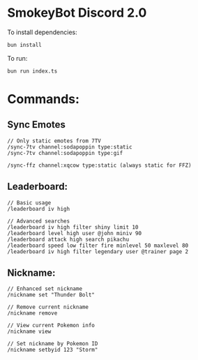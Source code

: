 # SmokeyBot Discord 2.0

To install dependencies:

```bash
bun install
```

To run:

```bash
bun run index.ts
```

# Commands:

## Sync Emotes
```
// Only static emotes from 7TV
/sync-7tv channel:sodapoppin type:static
/sync-7tv channel:sodapoppin type:gif

/sync-ffz channel:xqcow type:static (always static for FFZ)
```

## Leaderboard:
```
// Basic usage
/leaderboard iv high

// Advanced searches
/leaderboard iv high filter shiny limit 10
/leaderboard level high user @john miniv 90
/leaderboard attack high search pikachu
/leaderboard speed low filter fire minlevel 50 maxlevel 80
/leaderboard iv high filter legendary user @trainer page 2
```

## Nickname:
```
// Enhanced set nickname
/nickname set "Thunder Bolt"

// Remove current nickname
/nickname remove

// View current Pokemon info
/nickname view

// Set nickname by Pokemon ID
/nickname setbyid 123 "Storm"
```